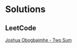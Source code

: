 # Solutions

## LeetCode

[Joshua Obogbaimhe - Two Sum](<https://leetcode.com/problems/two-sum/discuss/1496316/Efficient-Solution-(C%2B%2B)>)
